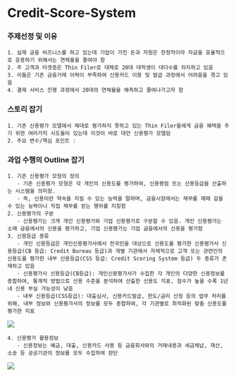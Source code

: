 # Credit-Score-System

### 주제선정 및 이유
    1. 실제 금융 비즈니스를 하고 있는데 기업이 가진 돈과 자원은 한정적이라 자금을 효율적으로 운용하기 위해서는 연체율을 줄여야 함
    2. 주 고객과 타겟층은 Thin Filer로 대체로 20대 대학생이 대다수를 차지하고 있음 
    3. 이들은 기존 금융거래 이력이 부족하여 신용카드 이용 및 발급 과정에서 어려움을 겪고 있음
    4. 결제 서비스 진행 과정에서 20대의 연체율을 예측하고 줄여나가고자 함

### 스토리 잡기
    1. 기존 신용평가 모델에서 제대로 평가하지 못하고 있는 Thin Filer들에게 금융 혜택을 주기 위한 여러가지 시도들이 있는데 이것이 바로 대안 신용평가 모델임
    2. 주요 변수/핵심 포인트 : 
    
### 과업 수행의 Outline 잡기
    1. 기존 신용평가 모형의 정의
       - 기존 신용평가 모형은 각 개인의 신용도를 평가하여, 신용평점 또는 신용등급을 산출하는 시스템을 의미함.
       - 즉, 신용이란 약속을 지킬 수 있는 능력을 말하며, 금융시장에서는 채무를 제때 갚을 수 있는 능력이나 직접 채무를 얻는 행위를 지칭함
    2. 신용평가의 구분
       - 신용평가는 크게 개인 신용평가와 기업 신용평가로 구분할 수 있음. 개인 신용평가는 소매 금융에서의 신용을 평가하고, 기업 신용평가는 기업 금융에서의 신용을 평가함
    3. 신용등급 종류
       - 개인 신용등급은 개인신용평가사에서 전국민을 대상으로 신용도를 평가한 신용평가사 신용등급(CB 등급: Credit Bureau 등급)과 개별 기관에서 자체적으로 고객 또는 관련인의 신용도를 평가한 내부 신용등급(CSS 등급: Credit Scoring System 등급) 두 종류가 존재하고 있음
       - 신용평가사 신용등급(CB등급): 개인신용평가사가 수집한 각 개인의 다양한 신용정보를 종합하여, 통계적 방법으로 신용 수준을 분석하여 산출한 신용도 지표, 점수가 높을 수록 1년 내 신용 부실 가능성이 낮음
       - 내부 신용등급(CSS등급): 대출심사, 신용카드발급, 한도/금리 산정 등의 업무 처리를 위해, 내부 정보와 신용평가사의 정보를 모두 종합하여, 각 기관별로 최적화된 맞춤 신용도를 평가한 지표

<img src="https://img1.daumcdn.net/thumb/R1280x0/?scode=mtistory2&fname=https%3A%2F%2Fblog.kakaocdn.net%2Fdn%2FcLkyZf%2Fbtqzb8DiomV%2FtSBxTm9u2iIHaJagRVIZK1%2Fimg.png" />

    4. 신용평가 활용정보
       - 신용정보는 예금, 대출, 신용카드 사용 등 금융회사와의 거래내용과 세금체납, 재산, 소송 등 공공기관의 정보를 모두 수집하여 판단

<img src="https://img1.daumcdn.net/thumb/R1280x0/?scode=mtistory2&fname=https%3A%2F%2Fblog.kakaocdn.net%2Fdn%2FslPwy%2Fbtqzb8i0H3Q%2Fk9BA34sRtN2A7hhuLhv0G1%2Fimg.png" />
